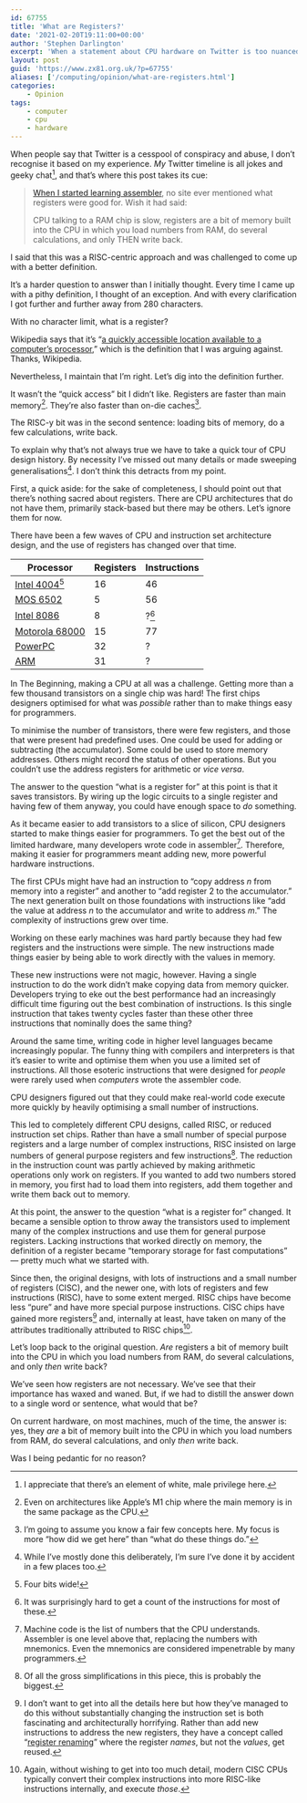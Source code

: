 ```yaml
---
id: 67755
title: 'What are Registers?'
date: '2021-02-20T19:11:00+00:00'
author: 'Stephen Darlington'
excerpt: 'When a statement about CPU hardware on Twitter is too nuanced to discuss in 280 character.'
layout: post
guid: 'https://www.zx81.org.uk/?p=67755'
aliases: ['/computing/opinion/what-are-registers.html']
categories:
    - Opinion
tags:
    - computer
    - cpu
    - hardware
---
```


When people say that Twitter is a cesspool of conspiracy and abuse, I don’t recognise it based on my experience. *My* Twitter timeline is all jokes and geeky chat[^1], and that’s where this post takes its cue:

> [When I started learning assembler](https://twitter.com/uliwitness/status/1352972582836953088?s=21), no site ever mentioned what registers were good for. Wish it had said:
> 
> CPU talking to a RAM chip is slow, registers are a bit of memory built into the CPU in which you load numbers from RAM, do several calculations, and only THEN write back.

I said that this was a RISC-centric approach and was challenged to come up with a better definition.

It’s a harder question to answer than I initially thought. Every time I came up with a pithy definition, I thought of an exception. And with every clarification I got further and further away from 280 characters.

With no character limit, what is a register?

Wikipedia says that it’s “[a quickly accessible location available to a computer’s processor](https://en.wikipedia.org/wiki/Processor_register),” which is the definition that I was arguing against. Thanks, Wikipedia.

Nevertheless, I maintain that I’m right. Let’s dig into the definition further.

It wasn’t the “quick access” bit I didn’t like. Registers are faster than main memory[^2]. They’re also faster than on-die caches[^3].

The RISC-y bit was in the second sentence: loading bits of memory, do a few calculations, write back.

To explain why that’s not always true we have to take a quick tour of CPU design history. By necessity I’ve missed out many details or made sweeping generalisations[^4]. I don’t think this detracts from my point.

First, a quick aside: for the sake of completeness, I should point out that there’s nothing sacred about registers. There are CPU architectures that do not have them, primarily stack-based but there may be others. Let’s ignore them for now.

There have been a few waves of CPU and instruction set architecture design, and the use of registers has changed over that time.

| Processor | Registers | Instructions |
|---|---|---|
| [Intel 4004](https://en.wikipedia.org/wiki/Intel_4004)[^5] | 16 | 46 |
| [MOS 6502](https://en.m.wikipedia.org/wiki/MOS_Technology_6502) | 5 | 56 |
| [Intel 8086](https://en.m.wikipedia.org/wiki/Intel_8086) | 8 | ?[^6] |
| [Motorola 68000](http://fms.komkon.org/comp/CPUs/68000.txt) | 15 | 77 |
| [PowerPC](https://en.m.wikipedia.org/wiki/PowerPC) | 32 | ? |
| [ARM](https://en.m.wikipedia.org/wiki/ARM_architecture) | 31 | ? |

In The Beginning, making a CPU at all was a challenge. Getting more than a few thousand transistors on a single chip was hard! The first chips designers optimised for what was *possible* rather than to make things easy for programmers.

To minimise the number of transistors, there were few registers, and those that were present had predefined uses. One could be used for adding or subtracting (the accumulator). Some could be used to store memory addresses. Others might record the status of other operations. But you couldn’t use the address registers for arithmetic or *vice versa*.

The answer to the question “what is a register for” at this point is that it saves transistors. By wiring up the logic circuits to a single register and having few of them anyway, you could have enough space to *do* something.

As it became easier to add transistors to a slice of silicon, CPU designers started to make things easier for programmers. To get the best out of the limited hardware, many developers wrote code in assembler[^7]. Therefore, making it easier for programmers meant adding new, more powerful hardware instructions.

The first CPUs might have had an instruction to “copy address *n* from memory into a register” and another to “add register 2 to the accumulator.” The next generation built on those foundations with instructions like “add the value at address *n* to the accumulator and write to address *m*.” The complexity of instructions grew over time.

Working on these early machines was hard partly because they had few registers and the instructions were simple. The new instructions made things easier by being able to work directly with the values in memory.

These new instructions were not magic, however. Having a single instruction to do the work didn’t make copying data from memory quicker. Developers trying to eke out the best performance had an increasingly difficult time figuring out the best combination of instructions. Is this single instruction that takes twenty cycles faster than these other three instructions that nominally does the same thing?

Around the same time, writing code in higher level languages became increasingly popular. The funny thing with compilers and interpreters is that it’s easier to write and optimise them when you use a limited set of instructions. All those esoteric instructions that were designed for *people* were rarely used when *computers* wrote the assembler code.

CPU designers figured out that they could make real-world code execute more quickly by heavily optimising a small number of instructions.

This led to completely different CPU designs, called RISC, or reduced instruction set chips. Rather than have a small number of special purpose registers and a large number of complex instructions, RISC insisted on large numbers of general purpose registers and few instructions[^8]. The reduction in the instruction count was partly achieved by making arithmetic operations only work on registers. If you wanted to add two numbers stored in memory, you first had to load them into registers, add them together and write them back out to memory.

At this point, the answer to the question “what is a register for” changed. It became a sensible option to throw away the transistors used to implement many of the complex instructions and use them for general purpose registers. Lacking instructions that worked directly on memory, the definition of a register became “temporary storage for fast computations” — pretty much what we started with.

Since then, the original designs, with lots of instructions and a small number of registers (CISC), and the newer one, with lots of registers and few instructions (RISC), have to some extent merged. RISC chips have become less “pure” and have more special purpose instructions. CISC chips have gained more registers[^9] and, internally at least, have taken on many of the attributes traditionally attributed to RISC chips[^10].

Let’s loop back to the original question. *Are* registers a bit of memory built into the CPU in which you load numbers from RAM, do several calculations, and only *then* write back?

We’ve seen how registers are not necessary. We’ve see that their importance has waxed and waned. But, if we had to distill the answer down to a single word or sentence, what would that be?

On current hardware, on most machines, much of the time, the answer is: yes, they *are* a bit of memory built into the CPU in which you load numbers from RAM, do several calculations, and only *then* write back.

Was I being pedantic for no reason?

[^1]: I appreciate that there’s an element of white, male privilege here.

[^2]: Even on architectures like Apple’s M1 chip where the main memory is in the same package as the CPU.

[^3]: I’m going to assume you know a fair few concepts here. My focus is more “how did we get here” than “what do these things do.”

[^4]: While I’ve mostly done this deliberately, I’m sure I’ve done it by accident in a few places too.

[^5]: Four bits wide!

[^6]: It was surprisingly hard to get a count of the instructions for most of these. 

[^7]: Machine code is the list of numbers that the CPU understands. Assembler is one level above that, replacing the numbers with mnemonics. Even the mnemonics are considered impenetrable by many programmers. 

[^8]: Of all the gross simplifications in this piece, this is probably the biggest.

[^9]: I don’t want to get into all the details here but how they’ve managed to do this without substantially changing the instruction set is both fascinating and architecturally horrifying. Rather than add new instructions to address the new registers, they have a concept called “[register renaming](https://en.wikipedia.org/wiki/Register_renaming)” where the register *names*, but not the *values*, get reused.

[^10]: Again, without wishing to get into too much detail, modern CISC CPUs typically convert their complex instructions into more RISC-like instructions internally, and execute *those*. 
